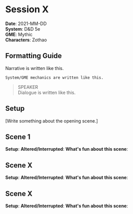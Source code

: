 # Session X

**Date**: 2021-MM-DD  
**System**: D&D 5e  
**GME**: Mythic  
**Characters**: Zothao  

## Formatting Guide

Narrative is written like this.

    System/GME mechanics are written like this.

> SPEAKER  
> Dialogue is written like this.  

## Setup

[Write something about the opening scene.]

## Scene 1
**Setup**: 
**Altered/Interrupted**: 
**What's fun about this scene**: 

## Scene X
**Setup**: 
**Altered/Interrupted**: 
**What's fun about this scene**: 

## Scene X
**Setup**: 
**Altered/Interrupted**: 
**What's fun about this scene**: 
